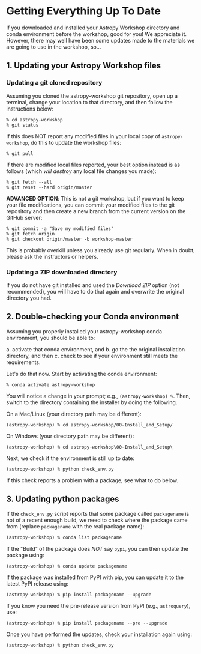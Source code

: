 # Getting Everything Up To Date

If you downloaded and installed your Astropy Workshop directory and conda
environment before the workshop, good for you!  We appreciate it.
However, there may well have been some updates made to the materials we are
going to use in the workshop, so...

## 1. Updating your Astropy Workshop files

### Updating a git cloned repository

Assuming you cloned the astropy-workshop git repository, open up a terminal,
change your location to that directory, and then follow the instructions below:

    % cd astropy-workshop
    % git status

If this does NOT report any modified files in your local copy of
`astropy-workshop`, do this to update the workshop files:

    % git pull

If there are modified local files reported, your best option instead is as
follows (which *will destroy* any local file changes you made):

    % git fetch --all
    % git reset --hard origin/master

**ADVANCED OPTION**: This is not a git workshop, but if you want to keep
your file modifications, you can commit your modified files to the git
repository and then create a new branch from the current version on the
GitHub server:

    % git commit -a "Save my modified files"
    % git fetch origin
    % git checkout origin/master -b workshop-master

This is probably overkill unless you already use git regularly. When in doubt,
please ask the instructors or helpers.

### Updating a ZIP downloaded directory

If you do not have git installed and used the *Download ZIP* option
(not recommended), you will have to do that again and overwrite the original
directory you had.

## 2. Double-checking your Conda environment

Assuming you properly installed your astropy-workshop conda environment, you
should be able to:

a. activate that conda environment, and
b. go the the original installation directory, and then
c. check to see if your environment still meets the requirements.

Let's do that now. Start by activating the conda environment:

    % conda activate astropy-workshop

You will notice a change in your prompt; e.g., `(astropy-workshop) %`.
Then, switch to the directory containing the installer by doing the following.

On a Mac/Linux (your directory path may be different):

    (astropy-workshop) % cd astropy-workshop/00-Install_and_Setup/

On Windows (your directory path may be different):

    (astropy-workshop) % cd astropy-workshop\00-Install_and_Setup\

Next, we check if the environment is still up to date:

    (astropy-workshop) % python check_env.py

If this check reports a problem with a package, see what to do below.

## 3. Updating python packages

If the `check_env.py` script reports that some package called `packagename`
is not of a recent enough build, we need to check where the package came from
(replace `packagename` with the real package name):

    (astropy-workshop) % conda list packagename

If the "Build" of the package does *NOT* say `pypi`,  you can then update the
package using:

    (astropy-workshop) % conda update packagename

If the package was installed from PyPI with pip, you can update it to the
latest PyPI release using:

    (astropy-workshop) % pip install packagename --upgrade

If you know you need the pre-release version from PyPI (e.g., `astroquery`),
use:

    (astropy-workshop) % pip install packagename --pre --upgrade

Once you have performed the updates, check your installation again using:

    (astropy-workshop) % python check_env.py
